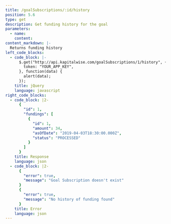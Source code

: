 ```yaml
---
title: /goalSubscriptions/:id/history
position: 5.6
type: get
description: Get funding history for the goal
parameters:
  - name:
    content:
content_markdown: |-
  Returns funding history
left_code_blocks:
  - code_block: |-
      $.get("http://api.kapitalwise.com/goalSubscriptions/1/history", {
        token: "YOUR_APP_KEY",
      }, function(data) {
        alert(data);
      });
    title: jQuery
    language: javascript
right_code_blocks:
  - code_block: |2-
      {
        "id": 1,
        "fundings": [
          {
            "id": 1,
            "amount": 34,
            "asOfDate": "2019-04-03T18:30:00.000Z",
            "status": "PROCESSED"
          }
        ]
      }
    title: Response
    language: json
  - code_block: |2-
      {
        "error": true,
        "message": "Goal Subscription doesn't exist"
      }
      {
        "error": true,
        "message": "No history of funding found"
      }
    title: Error
    language: json
---
```


